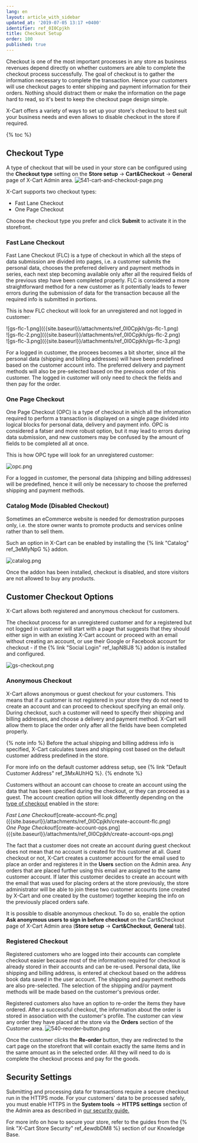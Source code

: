 ```yaml
---
lang: en
layout: article_with_sidebar
updated_at: '2019-07-05 13:17 +0400'
identifier: ref_0I0Cpjkh
title: Checkout Setup
order: 100
published: true
---
```

Checkout is one of the most important processes in any store as business revenues depend directly on whether customers are able to complete the checkout process successfully. The goal of checkout is to gather the information necessary to complete the transaction. Hence your customers will use checkout pages to enter shipping and payment information for their orders. Nothing should distract them or make the information on the page hard to read, so it's best to keep the checkout page design simple. 

X-Cart offers a variety of ways to set up your store's checkout to best suit your business needs and even allows to disable checkout in the store if required. 

{% toc %}

## Checkout Type

A type of checkout that will be used in your store can be configured using the **Checkout type** setting on the **Store setup** -> **Cart&Checkout** -> **General** page of X-Cart Admin area.
![541-cart-and-checkout-page.png]({{site.baseurl}}/attachments/ref_0I0Cpjkh/541-cart-and-checkout-page.png)

X-Cart supports two checkout types:
* Fast Lane Checkout
* One Page Checkout 

Choose the checkout type you prefer and click **Submit** to activate it in the storefront.

### Fast Lane Checkout

Fast Lane Checkout (FLC) is a type of checkout in which all the steps of data submission are divided into pages, i.e. a customer submits the personal data, chooses the preferred delivery and payment methods in series, each next step becoming available only after all the required fields of the previous step have been completed properly. FLC is considered a more straightforward method for a new customer as it potentially leads to fewer errors during the submission of data for the transaction because all the required info is submitted in portions.

This is how FLC checkout will look for an unregistered and not logged in customer:

<div class="ui stackable three column grid">
  <div class="column" markdown="span">![gs-flc-1.png]({{site.baseurl}}/attachments/ref_0I0Cpjkh/gs-flc-1.png)</div>
  <div class="column" markdown="span">![gs-flc-2.png]({{site.baseurl}}/attachments/ref_0I0Cpjkh/gs-flc-2.png)</div>
  <div class="column" markdown="span">![gs-flc-3.png]({{site.baseurl}}/attachments/ref_0I0Cpjkh/gs-flc-3.png)</div>
</div>

For a logged in customer, the procees becomes a bit shorter, since all the personal data (shipping and billing addresses) will have been predefined based on the customer account info. The preferred delivery and payment methods will also be pre-selected based on the previous order of this customer. The logged in customer will only need to check the fields and then pay for the order.

### One Page Checkout

One Page Checkout (OPC) is a type of checkout in which all the infromation required to perform a transaction is displayed on a single page divided into logical blocks for personal data, delivery and payment info.  OPC is considered a fatser and more robust option, but it may lead to errors during data submission, and new customers may be confused by the amount of fields to be completed all at once.

This is how OPC type will look for an unregistered customer:

![opc.png]({{site.baseurl}}/attachments/ref_0I0Cpjkh/opc.png)

For a logged in customer, the personal data (shipping and billing addresses) will be predefined, hence it will only be necessary to choose the preferred shipping and payment methods.

### Catalog Mode (Disabled Checkout)

Sometimes an eCommerce website is needed for demostration purposes only, i.e. the store owner wants to promote products and services online rather than to sell them. 

Such an option in X-Cart can be enabled by installing the {% link "Catalog" ref_3eMIyNpG %} addon.

![catalog.png]({{site.baseurl}}/attachments/ref_0I0Cpjkh/catalog.png)

Once the addon has been installed, checkout is disabled, and store visitors are not allowed to buy any products.

## Customer Checkout Options

X-Cart allows both registered and anonymous checkout for customers.

The checkout process for an unregistered customer and for a registered but not logged in customer will start with a page that suggests that they should either sign in with an existing X-Cart account or proceed with an email without creating an account, or use their Google or Facebook account for checkout - if the {% link "Social Login" ref_IapN8lJ8 %} addon is installed and configured.

![gs-checkout.png]({{site.baseurl}}/attachments/ref_0I0Cpjkh/gs-checkout.png) 


### Anonymous Checkout

X-Cart allows anonymous or guest checkout for your customers. This means that if a customer is not registered in your store they do not need to create an account and can proceed to checkout specifying an email only. During checkout, such a customer will need to specify their shipping and billing addresses, and choose a delivery and payment method. X-Cart will allow them to place the order only after all the fields have been completed properly.

{% note info %}
Before the actual shipping and billing address info is specified, X-Cart calculates taxes and shipping cost based on the default customer address predefined in the store.

For more info on the default customer address setup, see {% link "Default Customer Address" ref_3MxAUhHQ %}.
{% endnote %}

Customers without an account can choose to create an account using the data that has been specified during the checkout, or they can proceed as a guest. The account creation option will look differently depending on the [type of checkout](https://kb.x-cart.com/general_setup/basic_configuration/general_settings/checkout.html#checkout-type "Checkout Setup") enabled in the store:

<div class="ui stackable two column grid">
  <div class="column" markdown="span"><i>Fast Lane Checkout</i>![create-account-flc.png]({{site.baseurl}}/attachments/ref_0I0Cpjkh/create-account-flc.png)</div>
  <div class="column" markdown="span"><i>One Page Checkout</i>![create-account-ops.png]({{site.baseurl}}/attachments/ref_0I0Cpjkh/create-account-ops.png)</div>
</div>

The fact that a customer does not create an account during guest checkout does not mean that no account is created for this customer at all. Guest checkout or not, X-Cart creates a customer account for the email used to place an order and registeres it in the **Users** section on the Admin area. Any orders that are placed further using this email are assigned to the same customer account. If later this customer decides to create an account with the email that was used for placing orders at the store previously, the store administrator will be able to join these two customer accounts (one created by X-Cart and one created by the customer) together keeping the info on the previously placed orders safe.

It is possible to disable anonymous checkout. To do so, enable the option **Ask anonymous users to sign in before checkout** on the Cart&Checkout page of X-Cart Admin area (**Store setup** -> **Cart&Checkout**, **General** tab).


### Registered Checkout

Registered customers who are logged into their accounts can complete checkout easier because most of the information required for checkout is already stored in their accounts and can be re-used. Personal data, like shipping and billing address, is entered at checkout based on the address book data saved in the user account. The shipping and payment methods are also pre-selected. The selection of the shipping and/or payment methods will be made based on the customer's previous order.

Registered customers also have an option to re-order the items they have ordered. After a successful checkout, the information about the order is stored in association with the customer's profile. The customer can view any order they have placed at the store via the **Orders** section of the Customer area.
![540-reorder-button.png]({{site.baseurl}}/attachments/ref_0I0Cpjkh/540-reorder-button.png)

Once the customer clicks the **Re-order** button, they are redirected to the cart page on the storefront that will contain exactly the same items and in the same amount as in the selected order. All they will need to do is complete the checkout process and pay for the goods.

## Security Settings

Submitting and processing data for transactions require a secure checkout run in the HTTPS mode. For your customers' data to be processed safely, you must enable HTTPS in the **System tools** -> **HTTPS settings** section of the Admin area as described in [our security guide.](https://kb.x-cart.com/general_setup/store_security/security_guide.html#step-2-use-ssl-certificates "Checkout Setup")

For more info on how to secure your store, refer to the guides from the {% link "X-Cart Store Security" ref_4ewdbDM8 %} section of our Knowledge Base.
